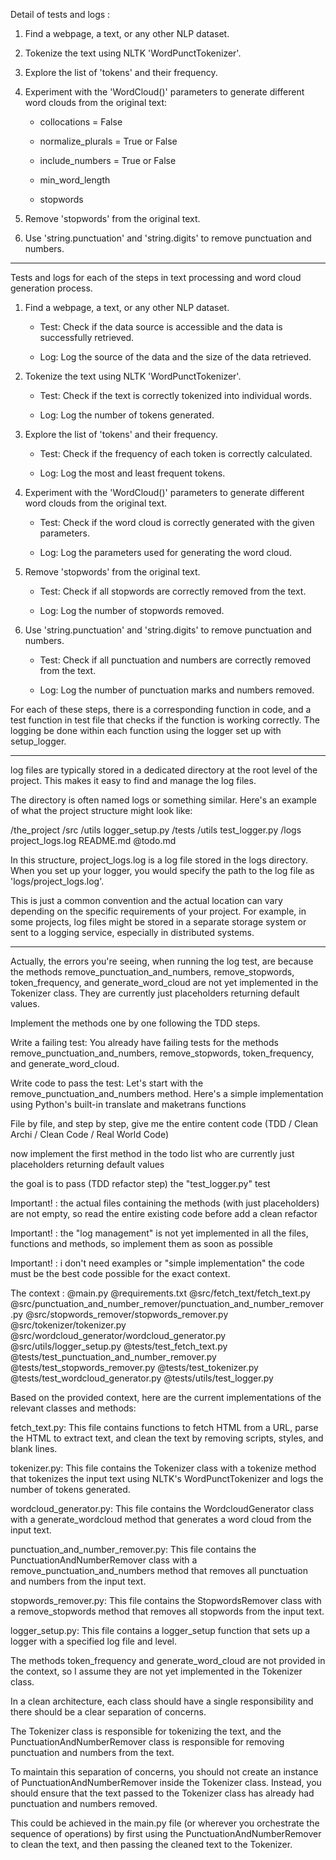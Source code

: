 Detail of tests and logs :

1. Find a webpage, a text, or any other NLP dataset.

2. Tokenize the text using NLTK 'WordPunctTokenizer'.

3. Explore the list of 'tokens' and their frequency.

4. Experiment with the 'WordCloud()' parameters to generate different word clouds from the original text:

    - collocations = False

    - normalize_plurals = True or False

    - include_numbers = True or False

    - min_word_length

    - stopwords

5. Remove 'stopwords' from the original text.

6. Use 'string.punctuation' and 'string.digits' to remove punctuation and numbers.

---

Tests and logs for each of the steps in text processing and word cloud generation process.

1. Find a webpage, a text, or any other NLP dataset.

      - Test: Check if the data source is accessible and the data is successfully retrieved.

      - Log: Log the source of the data and the size of the data retrieved.

2. Tokenize the text using NLTK 'WordPunctTokenizer'.

    - Test: Check if the text is correctly tokenized into individual words.
  
    - Log: Log the number of tokens generated.

3. Explore the list of 'tokens' and their frequency.

    - Test: Check if the frequency of each token is correctly calculated.

    - Log: Log the most and least frequent tokens.

4. Experiment with the 'WordCloud()' parameters to generate different word clouds from the original text.

    - Test: Check if the word cloud is correctly generated with the given parameters.

    - Log: Log the parameters used for generating the word cloud.

5. Remove 'stopwords' from the original text.

    - Test: Check if all stopwords are correctly removed from the text.

    - Log: Log the number of stopwords removed.

6. Use 'string.punctuation' and 'string.digits' to remove punctuation and numbers.

    - Test: Check if all punctuation and numbers are correctly removed from the text.

    - Log: Log the number of punctuation marks and numbers removed.


For each of these steps, there is a corresponding function in code, and a test function in test file that checks if the function is working correctly. The logging be done within each function using the logger set up with setup_logger.


---


 log files are typically stored in a dedicated directory at the root level of the project. This makes it easy to find and manage the log files.

The directory is often named logs or something similar. Here's an example of what the project structure might look like:

/the_project
    /src
        /utils
            logger_setup.py
    /tests
        /utils
            test_logger.py
    /logs
        project_logs.log
    README.md
    @todo.md

In this structure, project_logs.log is a log file stored in the logs directory. When you set up your logger, you would specify the path to the log file as 'logs/project_logs.log'.

This is just a common convention and the actual location can vary depending on the specific requirements of your project. For example, in some projects, log files might be stored in a separate storage system or sent to a logging service, especially in distributed systems.

---

Actually, the errors you're seeing, when running the log test, are because the methods remove_punctuation_and_numbers, remove_stopwords, token_frequency, and generate_word_cloud are not yet implemented in the Tokenizer class. They are currently just placeholders returning default values.

Implement the methods one by one following the TDD steps.

Write a failing test: You already have failing tests for the methods remove_punctuation_and_numbers, remove_stopwords, token_frequency, and generate_word_cloud.

Write code to pass the test: Let's start with the remove_punctuation_and_numbers method. Here's a simple implementation using Python's built-in translate and maketrans functions

File by file, and step by step, give me the entire content code (TDD / Clean Archi / Clean Code / Real World Code)

now implement the first method in the todo list who are currently just placeholders returning default values

the goal is to pass (TDD refactor step) the "test_logger.py" test

Important! : the actual files containing the methods (with just placeholders) are not empty, so read the entire existing code before add a clean refactor

Important! : the "log management" is not yet implemented in all the files, functions and methods, so implement them as soon as possible

Important! : i don't need examples or "simple implementation" the code must be the best code possible for the exact context.

The context : @main.py @requirements.txt @src/fetch_text/fetch_text.py @src/punctuation_and_number_remover/punctuation_and_number_remover.py @src/stopwords_remover/stopwords_remover.py @src/tokenizer/tokenizer.py @src/wordcloud_generator/wordcloud_generator.py @src/utils/logger_setup.py @tests/test_fetch_text.py @tests/test_punctuation_and_number_remover.py @tests/test_stopwords_remover.py @tests/test_tokenizer.py @tests/test_wordcloud_generator.py @tests/utils/test_logger.py

Based on the provided context, here are the current implementations of the relevant classes and methods:

fetch_text.py: This file contains functions to fetch HTML from a URL, parse the HTML to extract text, and clean the text by removing scripts, styles, and blank lines.

tokenizer.py: This file contains the Tokenizer class with a tokenize method that tokenizes the input text using NLTK's WordPunctTokenizer and logs the number of tokens generated.

wordcloud_generator.py: This file contains the WordcloudGenerator class with a generate_wordcloud method that generates a word cloud from the input text.

punctuation_and_number_remover.py: This file contains the PunctuationAndNumberRemover class with a remove_punctuation_and_numbers method that removes all punctuation and numbers from the input text.

stopwords_remover.py: This file contains the StopwordsRemover class with a remove_stopwords method that removes all stopwords from the input text.

logger_setup.py: This file contains a logger_setup function that sets up a logger with a specified log file and level.

The methods token_frequency and generate_word_cloud are not provided in the context, so I assume they are not yet implemented in the Tokenizer class.

 In a clean architecture, each class should have a single responsibility and there should be a clear separation of concerns.

The Tokenizer class is responsible for tokenizing the text, and the PunctuationAndNumberRemover class is responsible for removing punctuation and numbers from the text.

To maintain this separation of concerns, you should not create an instance of PunctuationAndNumberRemover inside the Tokenizer class. Instead, you should ensure that the text passed to the Tokenizer class has already had punctuation and numbers removed.

This could be achieved in the main.py file (or wherever you orchestrate the sequence of operations) by first using the PunctuationAndNumberRemover to clean the text, and then passing the cleaned text to the Tokenizer.